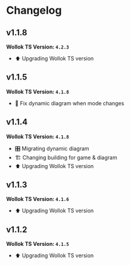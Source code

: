 
# Changelog

## v1.1.8
**Wollok TS Version: `4.2.3`**
- ⬆️ Upgrading Wollok TS version

## v1.1.5
**Wollok TS Version: `4.1.8`**
- 🐛 Fix dynamic diagram when mode changes

## v1.1.4
**Wollok TS Version: `4.1.8`**
- 🎛️ Migrating dynamic diagram
- 🏗️ Changing building for game & diagram
- ⬆️ Upgrading Wollok TS version

## v1.1.3
**Wollok TS Version: `4.1.6`**
- ⬆️ Upgrading Wollok TS version

## v1.1.2
**Wollok TS Version: `4.1.5`**
- ⬆️ Upgrading Wollok TS version

